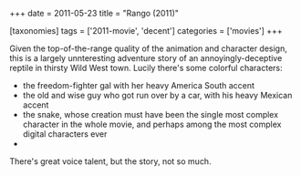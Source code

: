 +++
date = 2011-05-23
title = "Rango (2011)"

[taxonomies]
tags = ['2011-movie', 'decent']
categories = ['movies']
+++

Given the top-of-the-range quality of the animation and character
design, this is a largely unnteresting adventure story of an
annoyingly-deceptive reptile in thirsty Wild West town. Lucily there's
some colorful characters:

-   the freedom-fighter gal with her heavy America South accent
-   the old and wise guy who got run over by a car, with his heavy
    Mexican accent
-   the snake, whose creation must have been the single most complex
    character in the whole movie, and perhaps among the most complex
    digital characters ever
-

There's great voice talent, but the story, not so much.
